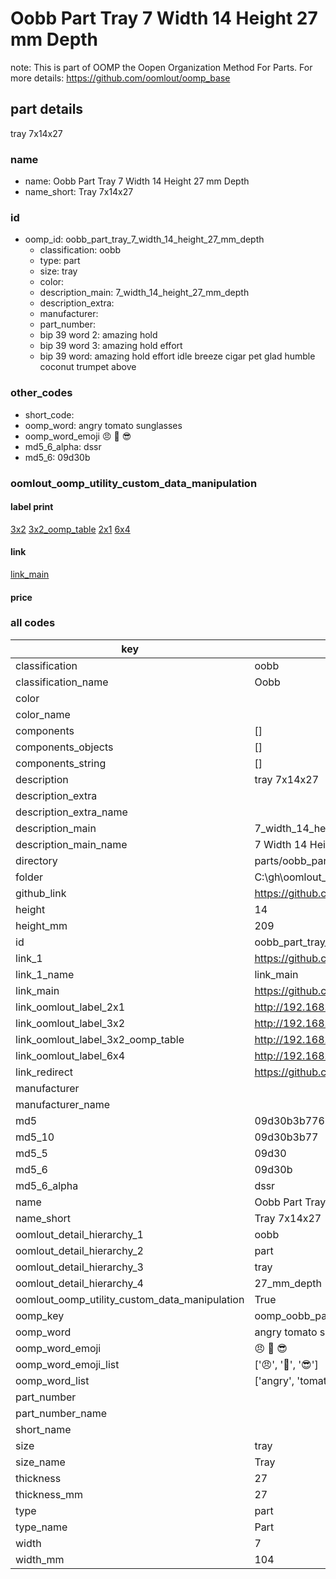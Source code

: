 # Oobb Part Tray 7 Width 14 Height 27 mm Depth  

note: This is part of OOMP the Oopen Organization Method For Parts. For more details: https://github.com/oomlout/oomp_base

##  part details
  



tray 7x14x27



### name
* name: Oobb Part Tray 7 Width 14 Height 27 mm Depth
* name_short: Tray 7x14x27 
### id
* oomp_id: oobb_part_tray_7_width_14_height_27_mm_depth
  * classification: oobb
  * type: part
  * size: tray
  * color: 
  * description_main: 7_width_14_height_27_mm_depth
  * description_extra: 
  * manufacturer: 
  * part_number: 
  * bip 39 word 2: amazing hold
  * bip 39 word 3: amazing hold effort
  * bip 39 word: amazing hold effort idle breeze cigar pet glad humble coconut trumpet above

### other_codes
* short_code: 
* oomp_word: angry tomato sunglasses
* oomp_word_emoji :angry: :tomato: :sunglasses:
* md5_6_alpha: dssr
* md5_6: 09d30b






### oomlout_oomp_utility_custom_data_manipulation
#### label print
[3x2](http://192.168.1.245:1112/?label=oomp%20dssr)
[3x2_oomp_table](http://192.168.1.108:1112/?label=oomp%20dssr)
[2x1](http://192.168.1.242:1112/?label=oomp%20dssr)
[6x4](http://192.168.1.55:1112/?label=oomp%20dssr)    

#### link

[link_main](https://github.com/oomlout/oomlout_oobb_version_4_generated_parts/tree/main/navigation_oomp/oobb/part/tray/7_width_14_height_27_mm_depth/part)                              

#### price







### all codes 
| key | value |  
| --- | --- |  
| classification | oobb |  
| classification_name | Oobb |  
| color |  |  
| color_name |  |  
| components | [] |  
| components_objects | [] |  
| components_string | [] |  
| description | tray 7x14x27 |  
| description_extra |  |  
| description_extra_name |  |  
| description_main | 7_width_14_height_27_mm_depth |  
| description_main_name | 7 Width 14 Height 27 mm Depth |  
| directory | parts/oobb_part_tray_7_width_14_height_27_mm_depth |  
| folder | C:\gh\oomlout_oobb_version_4_generated_parts\parts\oobb_part_tray_7_width_14_height_27_mm_depth |  
| github_link | https://github.com/oomlout/oomlout_oomp_part_src/tree/main/parts/oobb_part_tray_7_width_14_height_27_mm_depth |  
| height | 14 |  
| height_mm | 209 |  
| id | oobb_part_tray_7_width_14_height_27_mm_depth |  
| link_1 | https://github.com/oomlout/oomlout_oobb_version_4_generated_parts/tree/main/navigation_oomp/oobb/part/tray/7_width_14_height_27_mm_depth/part |  
| link_1_name | link_main |  
| link_main | https://github.com/oomlout/oomlout_oobb_version_4_generated_parts/tree/main/navigation_oomp/oobb/part/tray/7_width_14_height_27_mm_depth/part |  
| link_oomlout_label_2x1 | http://192.168.1.242:1112/?label=oomp%20dssr |  
| link_oomlout_label_3x2 | http://192.168.1.245:1112/?label=oomp%20dssr |  
| link_oomlout_label_3x2_oomp_table | http://192.168.1.108:1112/?label=oomp%20dssr |  
| link_oomlout_label_6x4 | http://192.168.1.55:1112/?label=oomp%20dssr |  
| link_redirect | https://github.com/oomlout/oomlout_oobb_version_4_generated_parts/tree/main/parts/oobb_tray_07_14_27 |  
| manufacturer |  |  
| manufacturer_name |  |  
| md5 | 09d30b3b7762946ca38dc70a8d5b203e |  
| md5_10 | 09d30b3b77 |  
| md5_5 | 09d30 |  
| md5_6 | 09d30b |  
| md5_6_alpha | dssr |  
| name | Oobb Part Tray 7 Width 14 Height 27 mm Depth |  
| name_short | Tray 7x14x27  |  
| oomlout_detail_hierarchy_1 | oobb |  
| oomlout_detail_hierarchy_2 | part |  
| oomlout_detail_hierarchy_3 | tray |  
| oomlout_detail_hierarchy_4 | 27_mm_depth |  
| oomlout_oomp_utility_custom_data_manipulation | True |  
| oomp_key | oomp_oobb_part_tray_7_width_14_height_27_mm_depth |  
| oomp_word | angry tomato sunglasses |  
| oomp_word_emoji | :angry: :tomato: :sunglasses: |  
| oomp_word_emoji_list | [':angry:', ':tomato:', ':sunglasses:'] |  
| oomp_word_list | ['angry', 'tomato', 'sunglasses'] |  
| part_number |  |  
| part_number_name |  |  
| short_name |  |  
| size | tray |  
| size_name | Tray |  
| thickness | 27 |  
| thickness_mm | 27 |  
| type | part |  
| type_name | Part |  
| width | 7 |  
| width_mm | 104 |  
